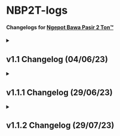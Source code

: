# NBP2T-logs

#### Changelogs for [Ngepot Bawa Pasir 2 Ton™](https://www.youtube.com/playlist?list=PLgPPq_siGJwJ0YzFQI2p7lJtnqYy6A7Ij)

<details>
  <summary><h2>v1.1 Changelog (04/06/23)</h2></summary>

  
  <h3>TL;DR</h3>
  
  - **Revamped 30+ Songs** (changed to their respective original remixers instead of reposters)
  - **Restored some songs** from deletion  
  - **Sort from newest** (I forgot to add this for the longest time)
  - **Fully archiving most of the mp3s** alongside crediting their original remixers (almost 2gb and will upload sometimes later perhaps)
  - **Removed weird and shit songs** you won't remember either way
  
  

<details>
    <summary><h3>Full changelog</h3></summary>

  #### Re-added removed songs
  - Re-added **Hiding Hala Haiding** by **DJ Jimmy On the Mix**
  - Re-added **DJ Terpikat Barakatak** by **Taufiq Akmal**
  - Re-added **I Love Mama Mantu**
  - Re-added **Kimi No Toriko** by **DJ Desa**
  - Re-added **DJ Papa Muda**
  - Re-added **DJ Play Date** along with its original remixer
  - Re-added **DJ Gam Gam Piri** along with its original remixer
  - Re-added **Meneketehe Phonk**
  - Re-added **Jerawat Rindu** (you know which song this is when you listen to it)
  - Re-added **DJ Ubur Ubur** (indihome paket phoenix full ver)
  - Re-added **DJ Good Life x Ela Ela**
  - Re-added **DJ Mari Bercinta** (atas artis bawah gratis)
  - Re-added **DJ Let Me Down Slowly**
  - Re-added **DJ Tanti Pargoy Preminim** (x Tremor)
  - Re-added **DJ Lo Mati Gue Party x Lagu Untukmu**
  and a lot more but I'm too lazy to write all of them

  #### Added More Viral Songs
  - Added **I Wanna Get High x Sepahit Topi Miring**
  - Added **Melody Keju Joget Pragos**

  #### Misc. Additions
  - **Added Runtah from IMP ID** because I misinputed the old Runtah
  - **Added As If It's Your Last x Cupid** because I wanted to piss Hasan off
  - **Added DJ Derniere Danse** because Hasan likes Indila and I wanted to piss him off again
  - **Added a better version of DJ Aku Merindu** because 
    - a. Old one got privated 
    - b. I wanted to piss off my dad
  - **Added original Meneketehe** because it sounds like a jedag jedug already
  - **Added new DJ Heat Waves**, but it seems to be muted and copystriked
  - **Changed DJ New Rules** because the old one was ass
  - **Now sorted from newest first** and new videos will now always go on top
  - **Backed up all the currently existing songs** in the playlist. I will later upload it to a hosting site.
</details>
 </details>


<details>
  <summary><h2>v1.1.1 Changelog (29/06/23)</h2></summary>

<h3>TL;DR</h3>

  - **Added some new songs, some coming from <a href="https://www.youtube.com/watch?v=DCJJ350Bmm4">OSGDmemes' DJ Set Session</a>** 
  - **Added the oldest available upload of DJ Rindu Semalam**, but I doubt that it's the original remixer.

<details>
  <summary><h3>Full changelog</h3></summary>

  #### New Songs
  - **Added Cikicikibambam x Amor Probido** ((welot kang copet))
  - **Added DJ She Doesn't Mind**
  - **Added Pernikahan Dini (Sped Up)** (thanks for the submission from my sister)
  - **Added Di Reject (Sped Up)** (again, thanks for the submission from my sister)
  - **Added DJ Wiro Sableng**
  - **Added DJ Emang Kamu Dasar Lonte Bajingan** (submission by @onepip on Discord)
  - **Added** the correct **DJ Kill Bill**
  - **Added DJ Aku Di Matamu**
  - **Added DJ Aw Aw Aw**
  - **Added DJ Kisses Back**
 
  </details>
</details>


<details>
  <summary><h2>v1.1.2 Changelog (29/07/23)</h2></summary>

<h3>TL;DR</h3>

  - **Uploaded the archived songs to Google Drive.** Might contain songs deleted from the playlist. Check it out <a href="https://drive.google.com/drive/folders/1-8_wOOYFYgYm4K1Sq37ayXA5b4ORpDPf?usp=drive_link">here<a/>.
  - **Re-added 2 deleted songs and added 3 new songs** 

<details>
  <summary><h3>Full changelog</h3></summary>

  #### Uploaded the JJ Archive to Google Drive
   Named it the "ETS2 Radio" because I use these songs during delivery in ETS2.  
   Folder will auto-update so I don't have to worry about reuploading stuff  
   [Free to download, btw](https://drive.google.com/drive/folders/1-8_wOOYFYgYm4K1Sq37ayXA5b4ORpDPf?usp=drive_link)
  

  #### New songs
  - **Added DJ Papa Americano**
  - **Added DJ Luffy Thai Remix** (this was actually an old submission I never got to add)
  - **Added DJ Hamil Duluan x Soulja Boy** (youuuuuuu)
  - **Added DJ She Doesn't Mind**, this time from Djremix Thai

  #### Re-added removed songs
  - Re-added **Mak Lemak Lemak** but now it's the original remixer
  - Re-added **DJ Sweet Little Bumblebee** by Adit Fvnky Rmx
  - Re-added **DJ Gafarastyle Jungle Dutch** 
 
  </details>
</details>
